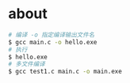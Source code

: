 # about

```sh
# 编译 -o 指定编译输出文件名
$ gcc main.c -o hello.exe
# 执行
$ hello.exe
# 多文件编译 
$ gcc test1.c main.c -o main.exe

```
